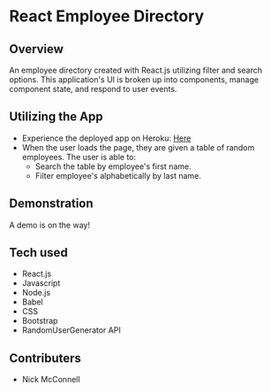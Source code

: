 # React Employee Directory

## Overview

An employee directory created with React.js utilizing filter and search options. This application's UI is broken up into components, manage component state, and respond to user events.

## Utilizing the App

- Experience the deployed app on Heroku: [Here](https://nrm-directorysearchandsort.herokuapp.com/ "Here")
- When the user loads the page, they are given a table of random employees. The user is able to:
  - Search the table by employee's first name.
  - Filter employee's alphabetically by last name.

## Demonstration
A demo is on the way!



## Tech used

- React.js
- Javascript
- Node.js
- Babel
- CSS
- Bootstrap
- RandomUserGenerator API

## Contributers

- Nick McConnell
